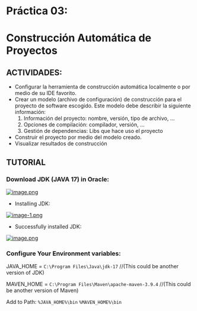 # Práctica 03:
# **Construcción Automática de Proyectos**

## ACTIVIDADES:
* Configurar la herramienta de construcción automática localmente o por medio de su IDE favorito.
* Crear un modelo (archivo de configuración) de construcción para el proyecto de software escogido. Este modelo debe describir la siguiente información:
  1. Información del proyecto: nombre, versión, tipo de archivo, ...
  2. Opciones de compilación: compilador, versión, ...
  3. Gestión de dependencias: Libs que hace uso el proyecto
* Construir el proyecto por medio del modelo creado.
* Visualizar resultados de construcción

## TUTORIAL
### Download JDK (JAVA 17) in Oracle:
[![image.png](https://i.postimg.cc/C5RvfkVc/image.png)](https://postimg.cc/PvkbgLJD)

* Installing JDK:

[![image-1.png](https://i.postimg.cc/SKKtpwv0/image-1.png)](https://postimg.cc/SnwG6t4V)

* Successfully installed JDK:

[![image.png](https://i.postimg.cc/TPyq0GsP/image.png)](https://postimg.cc/nsJDc8p8)

### Configure Your Environment variables:
JAVA_HOME = `C:\Program Files\Java\jdk-17` //(This could be another version of JDK)

MAVEN_HOME = `C:\Program Files\Maven\apache-maven-3.9.4` //(This could be another version of Maven)

Add to Path: `%JAVA_HOME%\bin` `%MAVEN_HOME%\bin`
